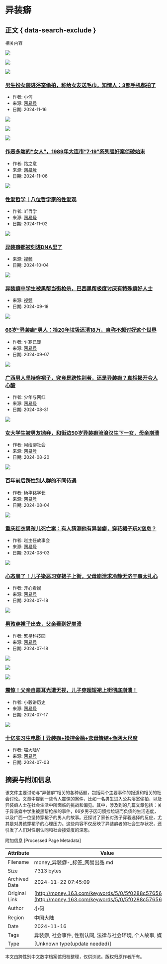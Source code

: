 # 异装癖

## 正文 { data-search-exclude }


相关内容

[![](https://nimg.ws.126.net/?url=https%3A%2F%2Fdingyue.ws.126.net%2F2024%2F1116%2F977b901bj00sn1e8l0013d000eg00aup.jpg&thumbnail=190x120&quality=95&type=jpg)](https://www.163.com/dy/article/JH4P3V9L05456QXU.html)

[![](https://nimg.ws.126.net/?url=https%3A%2F%2Fdingyue.ws.126.net%2F2024%2F1116%2F68bd567cj00sn1e84000ud000hs00dcp.jpg&thumbnail=190x120&quality=95&type=jpg)](https://www.163.com/dy/article/JH4P3V9L05456QXU.html)

[![](https://nimg.ws.126.net/?url=https%3A%2F%2Fdingyue.ws.126.net%2F2024%2F1116%2F3168dceej00sn1e89000ld000hs00dcp.jpg&thumbnail=190x120&quality=95&type=jpg)](https://www.163.com/dy/article/JH4P3V9L05456QXU.html)

### [男生扮女装进浴室偷拍，称给女友送毛巾，知情人：3部手机都拍了](https://www.163.com/dy/article/JH4P3V9L05456QXU.html)

- 作者: 小何
- 来源: [网易号](https://dy.163.com)
- 日期: 2024-11-16

[![](https://nimg.ws.126.net/?url=https%3A%2F%2Fdingyue.ws.126.net%2F2024%2F1106%2F780f5d1aj00smhzse003yd000u000k0m.jpg&thumbnail=190x120&quality=95&type=jpg)](https://www.163.com/dy/article/JG9PP86O0543A3A8.html)

[![](https://nimg.ws.126.net/?url=https%3A%2F%2Fdingyue.ws.126.net%2F2024%2F1106%2F47a2615bj00smhzse001dd000u000k0m.jpg&thumbnail=190x120&quality=95&type=jpg)](https://www.163.com/dy/article/JG9PP86O0543A3A8.html)

[![](https://nimg.ws.126.net/?url=https%3A%2F%2Fdingyue.ws.126.net%2F2024%2F1106%2F81116dc4j00smhzse001kd000u000k0m.jpg&thumbnail=190x120&quality=95&type=jpg)](https://www.163.com/dy/article/JG9PP86O0543A3A8.html)

### [作恶多端的“女人”，1989年大连市“7·19”系列强奸案侦破始末](https://www.163.com/dy/article/JG9PP86O0543A3A8.html)

- 作者: 路之意
- 来源: [网易号](https://dy.163.com)
- 日期: 2024-11-06

[![](https://nimg.ws.126.net/?url=https%3A%2F%2Fdingyue.ws.126.net%2F2024%2F1102%2F8ca0514ej00smbsro003xd000u0014ac.jpg&thumbnail=140x88&quality=95&type=jpg)](https://www.163.com/dy/article/JG1676480553XUSL.html)

### [性爱哲学丨八位哲学家的性爱观](https://www.163.com/dy/article/JG1676480553XUSL.html)

- 作者: 听哲学
- 来源: [网易号](https://dy.163.com)
- 日期: 2024-11-02

[![](https://nimg.ws.126.net/?url=https%3A%2F%2Fvideoimg.ws.126.net%2Fcover%2F20241004%2FzZcIYLwfB_cover.jpg&thumbnail=140x88&quality=95&type=jpg)](https://www.163.com/v/video/VHCNK56A2.html)

### [异装癖都被刻进DNA里了](https://www.163.com/v/video/VHCNK56A2.html)

- 来源: [视频](https://v.163.com)
- 日期: 2024-10-04

[![](https://nimg.ws.126.net/?url=https%3A%2F%2Fvideoimg.ws.126.net%2Fcover%2F20240918%2Fv8Sagcwnk_cover.jpg&thumbnail=140x88&quality=95&type=jpg)](https://www.163.com/v/video/VTBEBISA7.html)

### [异装癖中学生被黑帮当街枪杀，巴西黑帮极度讨厌有特殊癖好人士](https://www.163.com/v/video/VTBEBISA7.html)

- 来源: [视频](https://v.163.com)
- 日期: 2024-09-18

[![](https://nimg.ws.126.net/?url=https%3A%2F%2Fdingyue.ws.126.net%2F2024%2F0907%2Fc2d339c0j00sjflv9000rd000hs00a6m.jpg&thumbnail=140x88&quality=95&type=jpg)](https://www.163.com/dy/article/JBGA8EMV055653E1.html)

### [66岁“异装癖”男人：捡20年垃圾还清18万，自称不想讨好这个世界](https://www.163.com/dy/article/JBGA8EMV055653E1.html)

- 作者: 乍寒已暖
- 来源: [网易号](https://dy.163.com)
- 日期: 2024-09-07

[![](https://nimg.ws.126.net/?url=https%3A%2F%2Fdingyue.ws.126.net%2F2024%2F0907%2Ffc108e3aj00sjfinw000rd000hs00a6m.jpg&thumbnail=140x88&quality=95&type=jpg)](https://www.163.com/dy/article/JBG69NL605561JHK.html)

### [广西男人坚持穿裙子，究竟是跨性别者，还是异装癖？真相揭开令人心酸](https://www.163.com/dy/article/JAUE8UK00528AR4Q.html)

- 作者: 少年与网红
- 来源: [网易号](https://dy.163.com)
- 日期: 2024-08-31

[![](https://nimg.ws.126.net/?url=https%3A%2F%2Fdingyue.ws.126.net%2F2024%2F0820%2F81557b8dj00siihwm0019d000m800cim.jpg&thumbnail=600x328&quality=95&type=jpg)](https://www.163.com/dy/article/JA291KPO05566SDT.html)

### [女大学生被男友抛弃，和街边50岁异装癖流浪汉生下一女，母亲崩溃](https://www.163.com/dy/article/JA291KPO05566SDT.html)

- 作者: 阿绐聊社会
- 来源: [网易号](https://dy.163.com)
- 日期: 2024-08-20

[![](https://nimg.ws.126.net/?url=https%3A%2F%2Fdingyue.ws.126.net%2F2024%2F0804%2F202dc061j00shonmj000wd000hs00bvm.jpg&thumbnail=140x88&quality=95&type=jpg)](https://www.163.com/dy/article/J8OP8PLN05561MCU.html)

### [百年前后跨性别人群的不同待遇](https://www.163.com/dy/article/J8OP8PLN05561MCU.html)

- 作者: 杨华铭学长
- 来源: [网易号](https://dy.163.com)
- 日期: 2024-08-04

[![](https://nimg.ws.126.net/?url=https%3A%2F%2Fdingyue.ws.126.net%2F2024%2F0804%2Fe705dae2j00shoejm000wd000hs00bvm.jpg&thumbnail=140x88&quality=95&type=jpg)](https://www.163.com/dy/article/J8OE1KJ505565Q0Y.html)

### [重庆红衣男孩儿死亡案：有人猜测他有异装癖，穿花裙子玩X窒息？](https://www.163.com/dy/article/J8KUN56A05484D1D.html)

- 作者: 赵主任故事会
- 来源: [网易号](https://dy.163.com)
- 日期: 2024-08-03

[![](https://nimg.ws.126.net/?url=https%3A%2F%2Fdingyue.ws.126.net%2F2024%2F0718%2F5bed07ffj00sgt1pq009hd000ht00dbm.jpg&thumbnail=140x88&quality=95&type=jpg)](https://www.163.com/dy/article/J7CQREF505566ZGK.html)

### [心态崩了！儿子染恶习穿裙子上街，父母崩溃求冷静无济于事太扎心](https://www.163.com/dy/article/J7CQREF505566ZGK.html)

- 作者: 开心看娱
- 来源: [网易号](https://dy.163.com)
- 日期: 2024-07-18

[![](https://nimg.ws.126.net/?url=https%3A%2F%2Fdingyue.ws.126.net%2F2024%2F0718%2Fcdf954c5j00sgsbcd000td000ch009um.jpg&thumbnail=140x88&quality=95&type=jpg)](https://www.163.com/dy/article/J7BQA0PG0553K0OC.html)

### [男孩穿裙子出去，父亲看到好崩溃](https://www.163.com/dy/article/J7BQA0PG0553K0OC.html)

- 作者: 繁星科技园
- 来源: [网易号](https://dy.163.com)
- 日期: 2024-07-18

[![](https://nimg.ws.126.net/?url=https%3A%2F%2Fdingyue.ws.126.net%2F2024%2F0717%2F6df30146j00sgqymu001nd000tc00dlp.jpg&thumbnail=190x120&quality=95&type=jpg)](https://www.163.com/dy/article/J79U0HOS05563F9H.html)

[![](https://nimg.ws.126.net/?url=https%3A%2F%2Fdingyue.ws.126.net%2F2024%2F0717%2Fb9618614j00sgqylt002gd000u000fdp.jpg&thumbnail=190x120&quality=95&type=jpg)](https://www.163.com/dy/article/J79U0HOS05563F9H.html)

[![](https://nimg.ws.126.net/?url=https%3A%2F%2Fdingyue.ws.126.net%2F2024%2F0717%2F73787b48j00sgqyn1002cd000u000msp.jpg&thumbnail=190x120&quality=95&type=jpg)](https://www.163.com/dy/article/J79U0HOS05563F9H.html)

### [震惊！父亲自扇耳光遭无视，儿子穿超短裙上街彻底崩溃！](https://www.163.com/dy/article/J79U0HOS05563F9H.html)

- 作者: 小毅讲历史
- 来源: [网易号](https://dy.163.com)
- 日期: 2024-07-17

[![](https://nimg.ws.126.net/?url=https%3A%2F%2Fdingyue.ws.126.net%2F2024%2F0703%2F292ad3b9j00sg12nk000qd000dw006jm.jpg&thumbnail=140x88&quality=95&type=jpg)](https://www.163.com/dy/article/J65U5F160556565X.html)

### [十亿实习生电影丨异装癖+操控金融+恋母情结+渔网大尺度](https://www.163.com/dy/article/J65U5F160556565X.html)

- 作者: 喵大陆V
- 来源: [网易号](https://dy.163.com)
- 日期: 2024-07-03

## 摘要与附加信息

<!-- tcd_abstract -->
该文件主要讨论与“异装癖”相关的各种话题，包括两个主要事件的报道和相关的社会讨论。文章中提到一些令人震惊的案件，比如一名男生进入公共浴室偷拍，以及异装癖人士在社会生活中所面临的挑战和偏见。其中，涉及到的几篇文章包括：关于异装癖中学生被黑帮枪杀的事件，66岁男子因习惯捡垃圾而负债的生活态度，以及广西一位坚持穿裙子的男人的故事。还探讨了家长对孩子穿着选择的反应，尤其是对男孩穿裙子的心理压力。这些内容不仅反映了异装癖者的社会生存状况，还引发了人们对性别认同和社会接受度的深思。
<!-- tcd_abstract_end -->

附加信息 [Processed Page Metadata]

| Attribute       | Value                                  |
|-----------------|----------------------------------------|
| Filename        | money_异装癖-_标签_网易出品.md                             |
| Size            | 7313 bytes                           |
| Archived Date   | 2024-11-22 07:45:09                             |
| Original Link   | [http://money.163.com/keywords/5/0/5f0288c57656/1.html](http://money.163.com/keywords/5/0/5f0288c57656/1.html)                       |
| Author          | 小何                               |
| Region          | 中国大陆                               |
| Date            | 2024-11-16                                 |
| Tags            | 异装癖, 社会事件, 性别认同, 法律与社会环境, 个人故事, 媒体报道                                 |
| Type            | [Unknown type(update needed)]                                 |
<!-- tcd_table_end -->

本文由跨性别中文数字档案馆归档整理，仅供浏览。版权归原作者所有。
